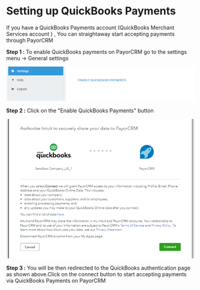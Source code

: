 # Setting up QuickBooks Payments

If you have a QuickBooks Payments account (QuickBooks Merchant Services account ) , You can straightaway start accepting payments through PayorCRM&#x20;

**Step 1 :** To enable QuickBooks payments on PayorCRM go to the settings menu -> General settings

![](<../.gitbook/assets/image (10) (1).png>)

**Step 2 :**  Click on the "Enable QuickBooks Payments" button

![](<../.gitbook/assets/image (35).png>)

**Step 3 :** You will be then redirected to the QuickBooks authentication page as shown above.Click on the connect button to start accepting payments via QuickBooks Payments on PayorCRM
